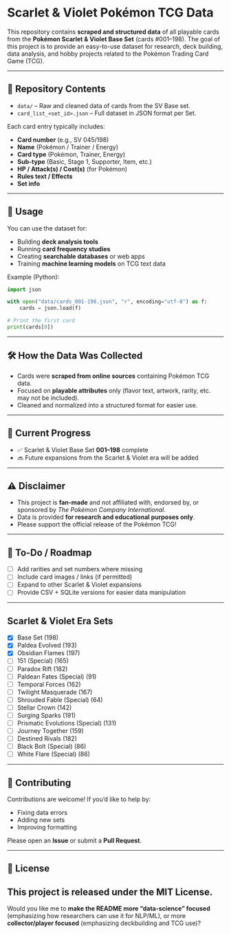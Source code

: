 # Scarlet & Violet Pokémon TCG Data

This repository contains **scraped and structured data** of all playable cards from the **Pokémon Scarlet & Violet Base Set** (cards #001–198).
The goal of this project is to provide an easy-to-use dataset for research, deck building, data analysis, and hobby projects related to the Pokémon Trading Card Game (TCG).

---

## 📂 Repository Contents

* `data/` – Raw and cleaned data of cards from the SV Base set.
* `card_list_<set_id>.json` – Full dataset in JSON format per Set.

Each card entry typically includes:

* **Card number** (e.g., SV 045/198)
* **Name** (Pokémon / Trainer / Energy)
* **Card type** (Pokémon, Trainer, Energy)
* **Sub-type** (Basic, Stage 1, Supporter, Item, etc.)
* **HP / Attack(s) / Cost(s)** (for Pokémon)
* **Rules text / Effects**
* **Set info**

---

## 🚀 Usage

You can use the dataset for:

* Building **deck analysis tools**
* Running **card frequency studies**
* Creating **searchable databases** or web apps
* Training **machine learning models** on TCG text data

Example (Python):

```python
import json

with open("data/cards_001-198.json", "r", encoding="utf-8") as f:
    cards = json.load(f)

# Print the first card
print(cards[0])
```

---

## 🛠️ How the Data Was Collected

* Cards were **scraped from online sources** containing Pokémon TCG data.
* Focused on **playable attributes** only (flavor text, artwork, rarity, etc. may not be included).
* Cleaned and normalized into a structured format for easier use.

---

## 📅 Current Progress

* ✅ Scarlet & Violet Base Set **001–198** complete
* 🔜 Future expansions from the Scarlet & Violet era will be added

---

## ⚠️ Disclaimer

* This project is **fan-made** and not affiliated with, endorsed by, or sponsored by *The Pokémon Company International*.
* Data is provided **for research and educational purposes only**.
* Please support the official release of the Pokémon TCG!

---

## 📌 To-Do / Roadmap

* [ ] Add rarities and set numbers where missing
* [ ] Include card images / links (if permitted)
* [ ] Expand to other Scarlet & Violet expansions
* [ ] Provide CSV + SQLite versions for easier data manipulation

---
## Scarlet & Violet Era Sets
* [x]  Base Set (198)
* [x]  Paldea Evolved (193)
* [x]  Obsidian Flames (197)
* [ ]  151 (Special) (165)
* [ ]  Paradox Rift (182)
* [ ]  Paldean Fates (Special) (91)
* [ ]  Temporal Forces (162)
* [ ]  Twilight Masquerade (167)
* [ ]  Shrouded Fable (Special) (64)
* [ ]  Stellar Crown (142)
* [ ]  Surging Sparks (191)
* [ ]  Prismatic Evolutions (Special) (131)
* [ ]  Journey Together (159)
* [ ]  Destined Rivals (182)
* [ ]  Black Bolt (Special) (86)
* [ ]  White Flare (Special) (86)

---

## 🤝 Contributing

Contributions are welcome!
If you’d like to help by:

* Fixing data errors
* Adding new sets
* Improving formatting

Please open an **Issue** or submit a **Pull Request**.

---

## 📜 License

This project is released under the **MIT License**.
---

Would you like me to **make the README more “data-science” focused** (emphasizing how researchers can use it for NLP/ML), or more **collector/player focused** (emphasizing deckbuilding and TCG use)?
